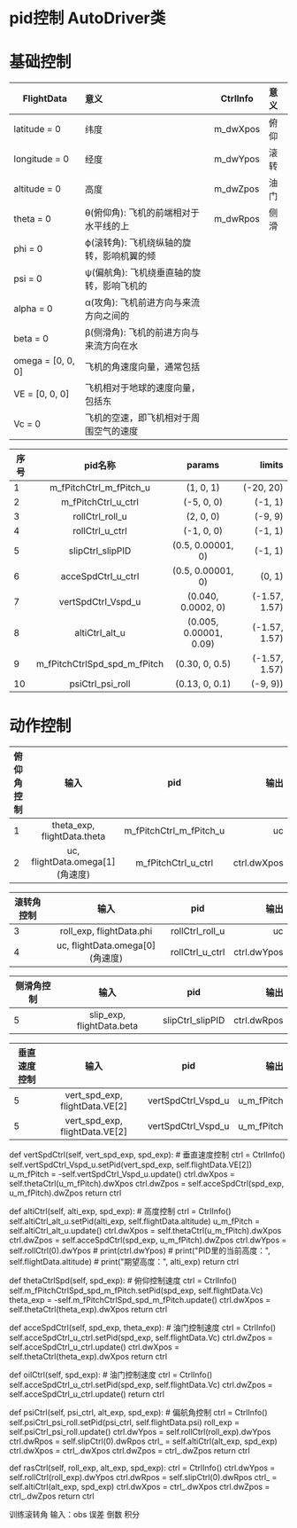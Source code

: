 # pid控制 AutoDriver类  
# 基础控制

| FlightData        | 意义                      | CtrlInfo | 意义 |
|-------------------|:------------------------|----------|:---|
| latitude = 0      | 纬度                      | m_dwXpos | 俯仰 |
| longitude = 0     | 经度                      | m_dwYpos | 滚转 |
| altitude = 0      | 高度                      | m_dwZpos | 油门 |
| theta = 0         | θ(俯仰角): 飞机的前端相对于水平线的上   | m_dwRpos | 侧滑 |
| phi = 0           | ϕ(滚转角): 飞机绕纵轴的旋转，影响机翼的倾 | 
| psi = 0           | ψ(偏航角): 飞机绕垂直轴的旋转，影响飞机的 | 
| alpha = 0         | α(攻角): 飞机前进方向与来流方向之间的   | 
| beta = 0          | β(侧滑角): 飞机的前进方向与来流方向在水  | 
| omega = [0, 0, 0] | 飞机的角速度向量，通常包括           | 
| VE = [0, 0, 0]    | 飞机相对于地球的速度向量，包括东        | 
| Vc = 0            | 飞机的空速，即飞机相对于周围空气的速度     |

| 序号 |            pid名称             |         params         |        limits |
|----|:----------------------------:|:----------------------:|--------------:|
| 1  |   m_fPitchCtrl_m_fPitch_u    |       (1, 0, 1)        |     (-20, 20) |
| 2  |     m_fPitchCtrl_u_ctrl      |       (-5, 0, 0)       |       (-1, 1) |
| 3  |       rollCtrl_roll_u        |       (2, 0, 0)        |       (-9, 9) |
| 4  |       rollCtrl_u_ctrl        |       (-1, 0, 0)       |       (-1, 1) |
| 5  |       slipCtrl_slipPID       |   (0.5, 0.00001, 0)    |       (-1, 1) |
| 6  |      acceSpdCtrl_u_ctrl      |   (0.5, 0.00001, 0)    |        (0, 1) |
| 7  |      vertSpdCtrl_Vspd_u      |   (0.040, 0.0002, 0)   | (-1.57, 1.57) |
| 8  |        altiCtrl_alt_u        | (0.005, 0.00001, 0.09) | (-1.57, 1.57) |
| 9  | m_fPitchCtrlSpd_spd_m_fPitch |     (0.30, 0, 0.5)     | (-1.57, 1.57) |
| 10 |       psiCtrl_psi_roll       |     (0.13, 0, 0.1)     |      (-9, 9)) |



# 动作控制

| 俯仰角控制 |              输入               |           pid           |          输出 |
|-------|:-----------------------------:|:-----------------------:|------------:|
| 1     |  theta_exp, flightData.theta  | m_fPitchCtrl_m_fPitch_u |          uc |
| 2     | uc, flightData.omega[1] (角速度) |   m_fPitchCtrl_u_ctrl   | ctrl.dwXpos |

| 滚转角控制 |              输入               |       pid       |          输出 |
|-------|:-----------------------------:|:---------------:|------------:|
| 3     |   roll_exp, flightData.phi    | rollCtrl_roll_u |          uc |
| 4     | uc, flightData.omega[0] (角速度) | rollCtrl_u_ctrl | ctrl.dwYpos |

| 侧滑角控制 |            输入             |       pid        |          输出 |
|-------|:-------------------------:|:----------------:|------------:|
| 5     | slip_exp, flightData.beta | slipCtrl_slipPID | ctrl.dwRpos |


| 垂直速度控制 |            输入             |       pid        |          输出 |
|--------|:-------------------------:|:----------------:|------------:|
| 5      | vert_spd_exp, flightData.VE[2] | vertSpdCtrl_Vspd_u | u_m_fPitch |
| 5      | vert_spd_exp, flightData.VE[2] | vertSpdCtrl_Vspd_u | u_m_fPitch |


def vertSpdCtrl(self, vert_spd_exp, spd_exp):
    # 垂直速度控制
    ctrl = CtrlInfo()
    self.vertSpdCtrl_Vspd_u.setPid(vert_spd_exp, self.flightData.VE[2])
    u_m_fPitch = -self.vertSpdCtrl_Vspd_u.update()
    ctrl.dwXpos = self.thetaCtrl(u_m_fPitch).dwXpos
    ctrl.dwZpos = self.acceSpdCtrl(spd_exp, u_m_fPitch).dwZpos
    return ctrl

def altiCtrl(self, alti_exp, spd_exp):
    # 高度控制
    ctrl = CtrlInfo()
    self.altiCtrl_alt_u.setPid(alti_exp, self.flightData.altitude)
    u_m_fPitch = self.altiCtrl_alt_u.update()
    ctrl.dwXpos = self.thetaCtrl(u_m_fPitch).dwXpos
    ctrl.dwZpos = self.acceSpdCtrl(spd_exp, u_m_fPitch).dwZpos
    ctrl.dwYpos = self.rollCtrl(0).dwYpos
    # print(ctrl.dwYpos)
    # print("PID里的当前高度：", self.flightData.altitude)
    # print("期望高度：", alti_exp)
    return ctrl

def thetaCtrlSpd(self, spd_exp):
    # 俯仰控制速度
    ctrl = CtrlInfo()
    self.m_fPitchCtrlSpd_spd_m_fPitch.setPid(spd_exp, self.flightData.Vc)
    theta_exp = -self.m_fPitchCtrlSpd_spd_m_fPitch.update()
    ctrl.dwXpos = self.thetaCtrl(theta_exp).dwXpos
    return ctrl

def acceSpdCtrl(self, spd_exp, theta_exp):
    # 油门控制速度
    ctrl = CtrlInfo()
    self.acceSpdCtrl_u_ctrl.setPid(spd_exp, self.flightData.Vc)
    ctrl.dwZpos = self.acceSpdCtrl_u_ctrl.update()
    ctrl.dwXpos = self.thetaCtrl(theta_exp).dwXpos
    return ctrl

def oilCtrl(self, spd_exp):
    # 油门控制速度
    ctrl = CtrlInfo()
    self.acceSpdCtrl_u_ctrl.setPid(spd_exp, self.flightData.Vc)
    ctrl.dwZpos = self.acceSpdCtrl_u_ctrl.update()
    return ctrl

def psiCtrl(self, psi_ctrl, alt_exp, spd_exp):
    # 偏航角控制
    ctrl = CtrlInfo()
    self.psiCtrl_psi_roll.setPid(psi_ctrl, self.flightData.psi)
    roll_exp = self.psiCtrl_psi_roll.update()
    ctrl.dwYpos = self.rollCtrl(roll_exp).dwYpos
    ctrl.dwRpos = self.slipCtrl(0).dwRpos
    ctrl_ = self.altiCtrl(alt_exp, spd_exp)
    ctrl.dwXpos = ctrl_.dwXpos
    ctrl.dwZpos = ctrl_.dwZpos
    return ctrl

def rasCtrl(self, roll_exp, alt_exp, spd_exp):
    ctrl = CtrlInfo()
    ctrl.dwYpos = self.rollCtrl(roll_exp).dwYpos
    ctrl.dwRpos = self.slipCtrl(0).dwRpos
    ctrl_ = self.altiCtrl(alt_exp, spd_exp)
    ctrl.dwXpos = ctrl_.dwXpos
    ctrl.dwZpos = ctrl_.dwZpos
    return ctrl


训练滚转角
输入：obs 误差 倒数 积分
